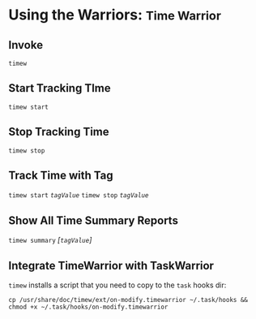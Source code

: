 # Using the Warriors: <small>Time Warrior</small>

## Invoke
`timew`

## Start Tracking TIme
`timew start`

## Stop Tracking Time
`timew stop`

## Track Time with Tag
`timew start` *`tagValue`*
`timew stop` *`tagValue`*

## Show All Time Summary Reports
`timew summary` *[`tagValue`]*

## Integrate TimeWarrior with TaskWarrior
`timew` installs a script that you need to copy to the `task` hooks dir:

`cp /usr/share/doc/timew/ext/on-modify.timewarrior ~/.task/hooks && chmod +x ~/.task/hooks/on-modify.timewarrior`
